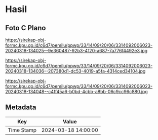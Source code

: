 # Hasil

## Foto C Plano

https://sirekap-obj-formc.kpu.go.id/c6d7/pemilu/ppwp/33/14/09/20/06/3314092006023-20240318-134025--9e360487-92b3-4120-a687-7a776f4492e3.jpg

https://sirekap-obj-formc.kpu.go.id/c6d7/pemilu/ppwp/33/14/09/20/06/3314092006023-20240318-134036--207380d1-dc53-4019-a5fa-4314ced34104.jpg

https://sirekap-obj-formc.kpu.go.id/c6d7/pemilu/ppwp/33/14/09/20/06/3314092006023-20240318-134048--c4ff45a6-b0bd-4cbb-a8bb-06c9cc96c880.jpg


## Metadata

| Key        | Value               |
| ---------- | ------------------- |
| Time Stamp | 2024-03-18 14:00:00 |



